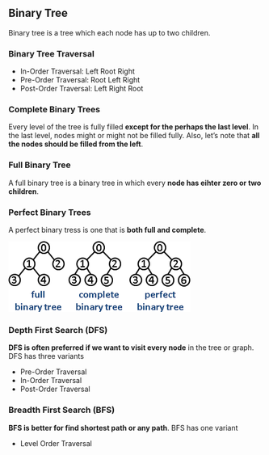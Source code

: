 
## Binary Tree
Binary tree is a tree which each node has up to two children.

### Binary Tree Traversal
 * In-Order Traversal: Left Root Right 
 * Pre-Order Traversal: Root Left Right
 * Post-Order Traversal: Left Right Root
 
### Complete Binary Trees
Every level of the tree is fully filled **except for the perhaps the last level**. In the last level, nodes might or might not be filled fully. Also, let’s note that **all the nodes should be filled from the left**.
### Full Binary Tree
A full binary tree is a binary tree in which every **node has eihter zero or two children**.
### Perfect Binary Trees
A perfect binary tress is one that is **both full and complete**.

![binary tree types](https://github.com/Mfarzana/cracking_the_coding_interview/blob/main/images/binarytrees.png)

### Depth First Search (DFS)
**DFS is often preferred if we want to visit every node** in the tree or graph. DFS has three variants
* Pre-Order Traversal
* In-Order Traversal
* Post-Order Traversal
### Breadth First Search (BFS)
**BFS is better for find shortest path or any path**. BFS has one variant
* Level Order Traversal

